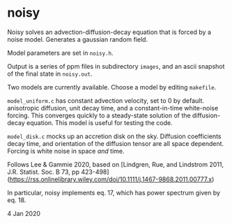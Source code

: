 # noisy

Noisy solves an advection-diffusion-decay equation that is forced by a 
noise model.  Generates a gaussian random field.

Model parameters are set in `noisy.h`.

Output is a series of ppm files in subdirectory `images`, and an
ascii snapshot of the final state in `noisy.out`.

Two models are currently available.  Choose a model by editing 
`makefile`.  

`model_uniform.c` has constant advection velocity, set to 0 by default.
    anisotropic diffusion, unit decay time, and a constant-in-time 
    white-noise forcing.  This converges quickly to a steady-state 
    solution of the diffusion-decay equation.  This model is useful
    for testing the code.
  
`model_disk.c` mocks up an accretion disk on the sky.  Diffusion 
    coefficients decay time, and orientation of the diffusion tensor 
    are all space dependent.  Forcing is white noise in space *and* time.

Follows Lee & Gammie 2020, based on
[Lindgren, Rue, and Lindstrom 2011, J.R. Statist. Soc. B 73, pp 423-498]
(https://rss.onlinelibrary.wiley.com/doi/10.1111/j.1467-9868.2011.00777.x)

In particular, noisy implements eq. 17, which has power spectrum given by 
eq. 18.

4 Jan 2020



